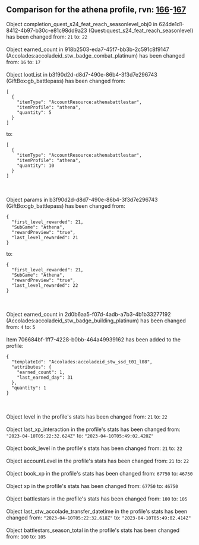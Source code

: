 ## Comparison for the athena profile, rvn: [166](https://github.com/PRO100KatYT/FortniteProfileRevisions/tree/main/profiles/athena/166%20athena.json)-[167](https://github.com/PRO100KatYT/FortniteProfileRevisions/tree/main/profiles/athena/167%20athena.json)

Object completion_quest_s24_feat_reach_seasonlevel_obj0 in 624de1d1-8412-4b97-b30c-e81c98dd9a23 (Quest:quest_s24_feat_reach_seasonlevel) has been changed from: `21` to: `22`
<br><br>
Object earned_count in 918b2503-eda7-45f7-bb3b-2c591c8f9147 (Accolades:accoladeid_stw_badge_combat_platinum) has been changed from: `16` to: `17`
<br><br>
Object lootList in b3f90d2d-d8d7-490e-86b4-3f3d7e296743 (GiftBox:gb_battlepass) has been changed from:

```
[
  {
    "itemType": "AccountResource:athenabattlestar",
    "itemProfile": "athena",
    "quantity": 5
  }
]
```

to:

```
[
  {
    "itemType": "AccountResource:athenabattlestar",
    "itemProfile": "athena",
    "quantity": 10
  }
]
```

<br><br>
Object params in b3f90d2d-d8d7-490e-86b4-3f3d7e296743 (GiftBox:gb_battlepass) has been changed from:

```
{
  "first_level_rewarded": 21,
  "SubGame": "Athena",
  "rewardPreview": "true",
  "last_level_rewarded": 21
}
```

to:

```
{
  "first_level_rewarded": 21,
  "SubGame": "Athena",
  "rewardPreview": "true",
  "last_level_rewarded": 22
}
```

<br><br>
Object earned_count in 2d0b6aa5-f07d-4adb-a7b3-4b1b33277192 (Accolades:accoladeid_stw_badge_building_platinum) has been changed from: `4` to: `5`
<br><br>
Item 706684bf-1ff7-4228-b0bb-464a49939162 has been added to the profile:

```
{
  "templateId": "Accolades:accoladeid_stw_ssd_t01_l08",
  "attributes": {
    "earned_count": 1,
    "last_earned_day": 31
  },
  "quantity": 1
}
```

<br><br>
Object level in the profile's stats has been changed from: `21` to: `22`
<br><br>
Object last_xp_interaction in the profile's stats has been changed from: `"2023-04-10T05:22:32.624Z"` to: `"2023-04-10T05:49:02.420Z"`
<br><br>
Object book_level in the profile's stats has been changed from: `21` to: `22`
<br><br>
Object accountLevel in the profile's stats has been changed from: `21` to: `22`
<br><br>
Object book_xp in the profile's stats has been changed from: `67750` to: `46750`
<br><br>
Object xp in the profile's stats has been changed from: `67750` to: `46750`
<br><br>
Object battlestars in the profile's stats has been changed from: `100` to: `105`
<br><br>
Object last_stw_accolade_transfer_datetime in the profile's stats has been changed from: `"2023-04-10T05:22:32.618Z"` to: `"2023-04-10T05:49:02.414Z"`
<br><br>
Object battlestars_season_total in the profile's stats has been changed from: `100` to: `105`
<br><br>
